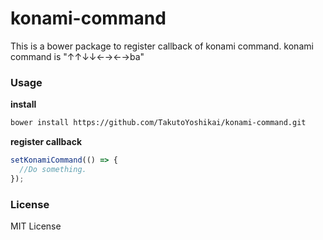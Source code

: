 # konami-command
This is a bower package to register callback of konami command. konami command is "↑↑↓↓←→←→ba"

### Usage
**install**
```bash
bower install https://github.com/TakutoYoshikai/konami-command.git
```

**register callback**
```javascript
setKonamiCommand(() => {
  //Do something.
});
```

### License
MIT License
